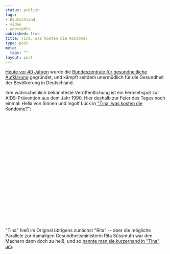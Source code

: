 ```yaml
--- 
status: publish
tags: 
- Deutschland
- video
- websights
published: true
title: Tina, was kosten die Kondome?
type: post
meta: 
  tags: ""
layout: post
---
```

<a href="http://www.wdr.de/themen/kultur/stichtag/2007/07/20.jhtml">Heute vor 40 Jahren</a> wurde die <a href="http://www.bzga.de/">Bundeszentrale für gesundheitliche Aufklärung</a> gegründet, und kämpft seitdem unermüdlich für die Gesundheit der Bevölkerung in Deutschland.

Ihre wahrscheinlich bekannteste Veröffentlichung ist ein Fernsehspot zur AIDS-Prävention aus dem Jahr 1990. Hier deshalb zur Feier des Tages noch einmal: Hella von Sinnen und Ingolf Lück in <a href="http://www.youtube.com/watch?v=g1EtCcb2NOI">"Tina, was kosten die Kondome?"</a>:
<object width="425" height="350"><param name="movie" value="http://www.youtube.com/v/g1EtCcb2NOI"></param><param name="wmode" value="transparent"></param><embed src="http://www.youtube.com/v/g1EtCcb2NOI" type="application/x-shockwave-flash" wmode="transparent" width="425" height="350"></embed></object>

"Tina" hieß im Original übrigens zunächst "Rita" -- aber die mögliche Parallele zur damaligen Gesundheitsministerin Rita Süssmuth war den Machern dann doch zu heiß, und so <a href="http://www.geschichte.nrw.de/artikel.php?artikel[id]=550&lkz=de">nannte man sie kurzerhand in "Tina" um</a>.
